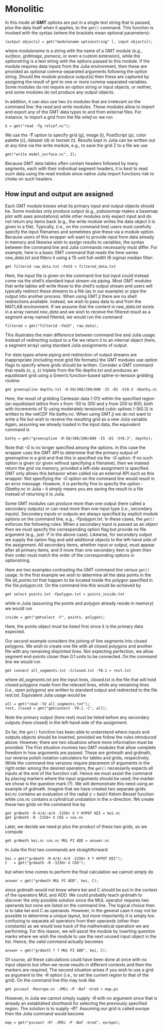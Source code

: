 # Monolitic

In this mode all **GMT** options are put in a single text string that is passed, plus the data
itself when it applies, to the ``gmt()`` command. This function is invoked with the syntax
(where the brackets mean optional parameters):

    [output objects] = gmt("modulename optionstring" [, input objects]);

where *modulename* is a string with the name of a GMT module (e.g., *surface*, *grdimage*,
*psmeca*, or even a custom extension), while the *optionstring* is a text string with the options
passed to this module. If the module requires data inputs from the Julia environment, then these
are provided as optional comma-separated arguments following the option string. Should the module
produce output(s) then these are captured by assigning the result of gmt to one or more comma-separated
variables. Some modules do not require an option string or input objects, or neither, and some modules
do not produce any output objects.

In addition, it can also use two i/o modules that are irrelevant on the command line:
the *read* and *write* modules. These modules allow to import and export any of the GMT
data types to and from external files. For instance, to import a grid from the file *relief.nc* we run

    G = gmt("read -Tg relief.nc");

We use the **-T** option to specify grid (g), image (i), PostScript (p), color palette (c), dataset (d)
or textset (t). Results kept in Julia can be written out at any time via the write module,
e.g., to save the grid Z to a file we use

    gmt("write model_surface.nc", Z);

Because GMT data tables often contain headers followed by many segments, each with their individual
segment headers, it is best to read such data using the read module since native Julia import functions
risk to choke on such headers.

## How input and output are assigned

Each GMT module knows what its primary input and output objects should be. Some modules only produce
output (e.g., *psbasemap* makes a basemap plot with axes annotations) while other modules only expect
input and do not return any items back (e.g., the write module writes the data object it is given to
a file). Typically, (i.e., on the command line) users must carefully specify the input filenames and
sometimes give these via a module option. Because users of this wrapper will want to provide input
from data already in memory and likewise wish to assign results to variables, the syntax between the
command line and Julia commands necessarily must differ. For example, here is a basic GMT command
that reads the time-series *raw_data.txt* and filters it using a 15-unit full-width (6 sigma) median filter:

    gmt filter1d raw_data.txt –Fm15 > filtered_data.txt

Here, the input file is given on the command line but input could instead come via the shell’s
standard input stream via piping. Most GMT modules that write tables will write these to the
shell’s output stream and users will typically redirect these streams to a file (as in our example)
or pipe the output into another process. When using GMT.jl there are no shell redirections available.
Instead, we wish to pass data to and from the MATLAB environment. If we assume that the content in
*raw_data.txt* exists in a array named *raw_data* and we wish to receive the filtered result
as a segment array named filtered, we would run the command

    filtered = gmt("filter1d -Fm15", raw_data);

This illustrates the main difference between command line and Julia usage: Instead of
redirecting output to a file we return it to an internal object (here, a segment array) using
standard Julia assignments of output.

For data types where piping and redirection of output streams are inappropriate (including most
grid file formats) the GMT modules use option flags to specify where grids should be written.
Consider a GMT command that reads (x, y, z) triplets from the file depths.txt and produces an
equidistant grid using a Green’s function-based spline-in-tension gridding routine:

    gmt greenspline depths.txt -R-50/300/200/600 -I5 -D1 -St0.3 -Gbathy.nc

Here, the result of gridding Cartesian data (-D1) within the specified region (an equidistant
lattice from x from -50 to 300 and y from 200 to 600, both with increments of 5) using moderately
tensioned cubic splines (-St0.3) is written to the netCDF file *bathy.nc*. When using GMT.jl
we do not want to write a file but wish to receive the resulting grid as a new Julia variable.
Again, assuming we already loaded in the input data, the equivalent command is

    bathy = gmt("greenspline -R-50/300/200/600 -I5 -D1 -St0.3", depths);

Note that *-G* is no longer specified among the options. In this case the wrapper uses the GMT API
to determine that the primary output of greenspline is a grid and that this is specified via the
*-G* option. If no such option is given (or given without specifying a filename), then we instead
return the grid via memory, provided a left-side assignment is specified. GMT only allows this
behavior when called via an external API such as this wrapper: Not specifying the *-G* option on
the command line would result in an error message. However, it is perfectly fine to specify the
option *-Gbathy.nc* in Julia – it simply means you are saving the result to a file instead
of returning it to Julia.

Some GMT modules can produce more than one output (here called a secondary outputs) or can read
more than one input type (i.e., secondary inputs). Secondary inputs or outputs are always
specified by explicit module options on the command line, e.g., *-Fpolygon.txt*. In these cases,
the ``gmt()`` enforces the following rules: When a secondary input is passed as an object then we
must specify the corresponding option flag but provide no file argument (e.g., just *-F* in the
above case). Likewise, for secondary output we supply the option flag and add additional objects
to the left-hand side of the assignment. All secondary items, whether input or output, must appear
after all primary items, and if more than one secondary item is given then their order must match
the order of the corresponding options in optionstring.

Here are two examples contrasting the GMT command line versus ``gmt()`` usage. In the first example
we wish to determine all the data points in the file *all_points.txt* that happen to be located inside
the polygon specified in the file *polygon.txt*. On the command line this would be achieved by

    gmt select points.txt -Fpolygon.txt > points_inside.txt

while in Julia (assuming the points and polygon already reside in memory) we would run

    inside = gmt("gmtselect -F", points, polygon);

Here, the points object must be listed first since it is the primary data expected.

Our second example considers the joining of line segments into closed polygons. We wish to create
one file with all closed polygons and another file with any remaining disjointed lines. Not expecting
perfection, we allow segment end-points closer than 0.1 units to be connected. On the command line
we would run

    gmt connect all_segments.txt -Cclosed.txt -T0.1 > rest.txt

where *all_segments.txt* are the input lines, closed.txt is the file that will hold closed polygons
made from the relevant lines, while any remaining lines (i.e., open polygons) are written to standard
output and redirected to the file rest.txt. Equivalent Julia usage would be

    all = gmt("read -Td all_segments.txt");
    rest, closed = gmt("gmtconnect -T0.1 -C", all);

Note the primary output (here rest) must be listed before any secondary outputs (here closed)
in the left-hand side of the assignment.

So far, the ``gmt()`` function has been able to understand where inputs and outputs objects should
be inserted, provided we follow the rules introduced above. However, there are two situations where more
information must be provided. The first situation involves two GMT modules that allow complete
freedom in how arguments are passed. These are gmtmath and grdmath, our reverse polish notation
calculators for tables and grids, respectively. While the command-line versions require placement
of arguments in the right order among the desired operators, the ``gmt()`` necessarily expects all
inputs at the end of the function call. Hence we must assist the command by placing markers
where the input arguments should be used; the marker we chose is the question mark (?). We will
demonstrate this need using an example of grdmath. Imagine that we have created two separate grids:
*kei.nc* contains an evaluation of the radial *z = bei(r)* Kelvin-Bessel function while *cos.nc*
contains a cylindrical undulation in the x-direction. We create these two grids on the command line by

    gmt grdmath -R-4/4/-4/4 -I256+ X Y HYPOT KEI = kei.nc
    gmt grdmath -R -I256+ X COS = cos.nc

Later, we decide we need pi plus the product of these two grids, so we compute

    gmt grdmath kei.nc cos.nc MUL PI ADD = answer.nc

In Julia the first two commands are straightforward:

    kei = gmt("grdmath -R-4/4/-4/4 -I256+ X Y HYPOT KEI");
    C   = gmt("grdmath -R -I256+ X COS");

but when time comes to perform the final calculation we cannot simply do

    answer = gmt("grdmath MUL PI ADD", kei, C);

since grdmath would not know where kei and C should be put in the context of the operators MUL and ADD.
We could probably teach grdmath to discover the only possible solution since the MUL operator requires
two operands but none are listed on the command line. The logical choice then is to take kei and C as
operands. However, in the general case it may not be possible to determine a unique layout, but more
importantly it is simply too confusing to separate all operators from their operands (other than
constants) as we would lose track of the mathematical operation we are performing. For this reason,
we will assist the module by inserting question marks where we wish the module to use the next unused
input object in the list. Hence, the valid command actually becomes

    answer = gmt("grdmath ? ? MUL PI ADD", kei, C);

Of course, all these calculations could have been done at once with no input objects but often we
reuse results in different contexts and then the markers are required. The second situation arises
if you wish to use a grid as argument to the *-R* option (i.e., to set the current region to that of
the grid). On the command line this may look like

    gmt pscoast -Reurope.nc -JM5i –P -Baf -Gred > map.ps

However, in Julia we cannot simply supply *-R* with no argument since that is already an established
shorthand for selecting the previously specified region. The solution is to supply *–R?*. Assuming our
grid is called europe then the Julia command would become

    map = gmt("pscoast -R? -JM5i -P -Baf -Gred", europe);

